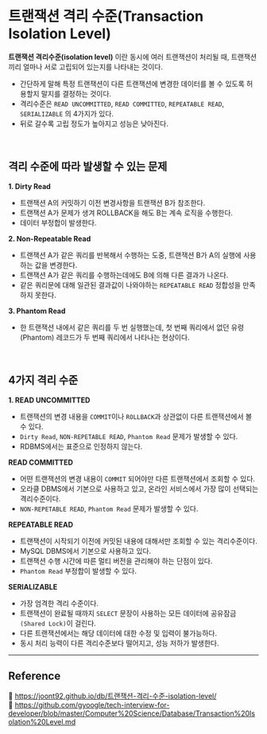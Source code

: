 # 트랜잭션 격리 수준(Transaction Isolation Level)

**트랜잭션 격리수준(isolation level)** 이란 동시에 여러 트랜잭션이 처리될 때, 트랜잭션끼리 얼마나 서로 고립되어 있는지를 나타내는 것이다.

- 간단하게 말해 특정 트랜잭션이 다른 트랜잭션에 변경한 데이터를 볼 수 있도록 허용할지 말지를 결정하는 것이다.
- 격리수준은 `READ UNCOMMITTED`, `READ COMMITTED`, `REPEATABLE READ`, `SERIALIZABLE` 의 4가지가 있다.
- 뒤로 갈수록 고립 정도가 높아지고 성능은 낮아진다.

<br/>

## 격리 수준에 따라 발생할 수 있는 문제

**1. Dirty Read**

- 트랜잭션 A의 커밋하기 이전 변경사항을 트랜잭션 B가 참조한다.
- 트랜잭션 A가 문제가 생겨 ROLLBACK을 해도 B는 계속 로직을 수행한다.
- 데이터 부정합이 발생한다.

**2. Non-Repeatable Read**

- 트랜잭션 A가 같은 쿼리를 반복해서 수행하는 도중, 트랜잭션 B가 A의 실행에 사용하는 값을 변경한다.
- 트랜잭션 A가 같은 쿼리를 수행하는데에도 B에 의해 다른 결과가 나온다.
- 같은 쿼리문에 대해 일관된 결과값이 나와야하는 `REPEATABLE READ` 정합성을 만족하지 못한다.

**3. Phantom Read**

- 한 트랜잭션 내에서 같은 쿼리를 두 번 실행했는데, 첫 번째 쿼리에서 없던 유령(Phantom) 레코드가 두 번째 쿼리에서 나타나는 현상이다.

<br/>

## 4가지 격리 수준

**1. READ UNCOMMITTED**

- 트랜잭션의 변경 내용을 `COMMIT`이나 `ROLLBACK`과 상관없이 다른 트랜잭션에서 볼 수 있다.
- `Dirty Read`, `NON-REPETABLE READ`, `Phantom Read` 문제가 발생할 수 있다.
- RDBMS에서는 표준으로 인정하지 않는다.

**READ COMMITTED**

- 어떤 트랜잭션의 변경 내용이 `COMMIT` 되어야만 다른 트랜잭션에서 조회할 수 있다.
- 오라클 DBMS에서 기본으로 사용하고 있고, 온라인 서비스에서 가장 많이 선택되는 격리수준이다.
- `NON-REPETABLE READ`, `Phantom Read` 문제가 발생할 수 있다.

**REPEATABLE READ**

- 트랜잭션이 시작되기 이전에 커밋된 내용에 대해서만 조회할 수 있는 격리수준이다.
- MySQL DBMS에서 기본으로 사용하고 있다.
- 트랜잭션 수행 시간에 따른 멀티 버전을 관리해야 하는 단점이 있다.
- `Phantom Read` 부정합이 발생할 수 있다.

**SERIALIZABLE**

- 가장 엄격한 격리 수준이다.
- 트랜잭션이 완료될 때까지 `SELECT` 문장이 사용하는 모든 데이터에 공유잠금`(Shared Lock)`이 걸린다.
- 다른 트랜잭션에서는 해당 데이터에 대한 수정 및 입력이 불가능하다.
- 동시 처리 능력이 다른 격리수준보다 떨어지고, 성능 저하가 발생한다.

---

## Reference

📄 https://joont92.github.io/db/트랜잭션-격리-수준-isolation-level/  
📄 https://github.com/gyoogle/tech-interview-for-developer/blob/master/Computer%20Science/Database/Transaction%20Isolation%20Level.md
